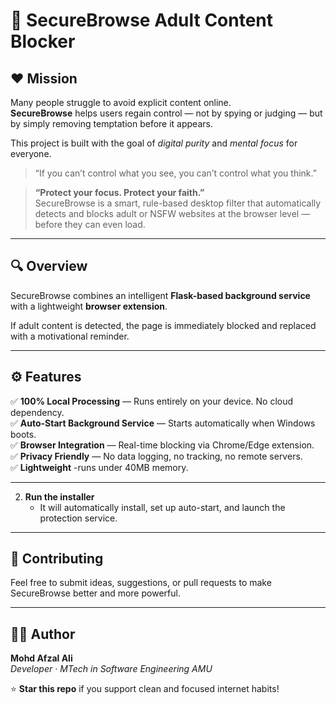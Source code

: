 # 🚫 SecureBrowse Adult Content Blocker
## ❤️ Mission

Many people struggle to avoid explicit content online.  
**SecureBrowse** helps users regain control — not by spying or judging — but by simply removing temptation before it appears.

This project is built with the goal of *digital purity* and *mental focus* for everyone.

> “If you can’t control what you see, you can’t control what you think.”

> **“Protect your focus. Protect your faith.”**  
> SecureBrowse is a smart, rule-based desktop filter that automatically detects and blocks adult or NSFW websites at the browser level — before they can even load.

---

## 🔍 Overview
SecureBrowse combines an intelligent **Flask-based background service** with a lightweight **browser extension**.  

If adult content is detected, the page is immediately blocked and replaced with a motivational reminder.

---

## ⚙️ Features

✅ **100% Local Processing** — Runs entirely on your device. No cloud dependency.    
✅ **Auto-Start Background Service** — Starts automatically when Windows boots.  
✅ **Browser Integration** — Real-time blocking via Chrome/Edge extension.  
✅ **Privacy Friendly** — No data logging, no tracking, no remote servers.  
✅ **Lightweight** -runs under 40MB memory.

---

2. **Run the installer**  
   - It will automatically install, set up auto-start, and launch the protection service.


---

## 🤝 Contributing
Feel free to submit ideas, suggestions, or pull requests to make SecureBrowse better and more powerful.

---

## 🧑‍💻 Author
**Mohd Afzal Ali**  
*Developer · MTech in Software Engineering AMU*  


⭐ **Star this repo** if you support clean and focused internet habits!
